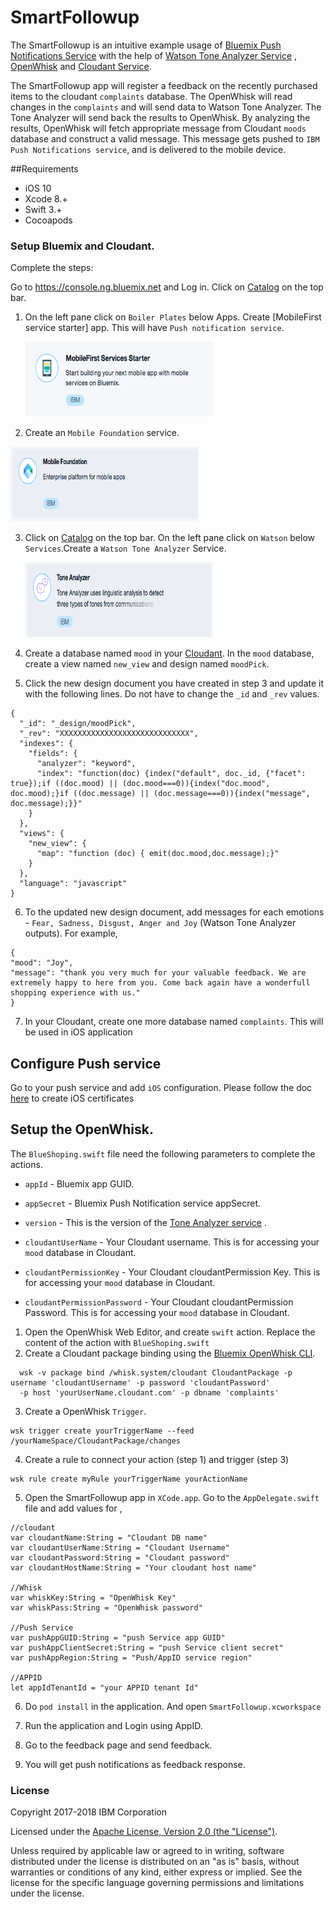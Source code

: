 # SmartFollowup

The SmartFollowup is an intuitive example usage of [Bluemix Push Notifications Service](https://console.ng.bluemix.net/docs/services/mobilepush/index.html?pos=2) with the help of [Watson Tone Analyzer Service](http://www.ibm.com/smarterplanet/us/en/ibmwatson/developercloud/tone-analyzer.html) , [OpenWhisk](https://developer.ibm.com/open/openwhisk/) and [Cloudant Service](https://cloudant.com/).

The SmartFollowup app will register a feedback on the recently purchased items to the cloudant `complaints` database. The OpenWhisk will read changes in the `complaints` and will send data to Watson Tone Analyzer. The Tone Analyzer will send back the results to OpenWhisk. By analyzing the results, OpenWhisk will fetch appropriate message from Cloudant `moods` database and construct a valid message. This message gets pushed to `IBM Push Notifications service`, and is delivered to the mobile device.

##Requirements

* iOS 10
* Xcode 8.+
* Swift 3.+
* Cocoapods


### Setup Bluemix and Cloudant.

Complete the steps:

 Go to https://console.ng.bluemix.net and Log in. Click on [Catalog](https://console.ng.bluemix.net/catalog/) on the top bar.

1. On the left pane click on `Boiler Plates` below Apps.  Create [MobileFirst service starter] app. This will have `Push notification service`.

   <img src="Assets/boilerplate.png" width="300" height="120">

2. Create an `Mobile Foundation` service.

  <img src="Assets/foundation.png" width="300" height="120">

3. Click on [Catalog](https://console.ng.bluemix.net/catalog/) on the top bar. On the left pane click on `Watson` below `Services`.Create  a `Watson Tone Analyzer` Service.

    <img src="Assets/watson.png" width="300" height="120">

4. Create a database named `mood` in your [Cloudant](https://cloudant.com/). In the `mood` database, create a view named `new_view` and design named `moodPick`.

5. Click the new design document you have created in step 3 and update it with the following lines. Do not have to change the `_id` and `_rev` values.

```
{
  "_id": "_design/moodPick",
  "_rev": "XXXXXXXXXXXXXXXXXXXXXXXXXXXXX",
  "indexes": {
    "fields": {
      "analyzer": "keyword",
      "index": "function(doc) {index("default", doc._id, {"facet": true});if ((doc.mood) || (doc.mood===0)){index("doc.mood", doc.mood);}if ((doc.message) || (doc.message===0)){index("message", doc.message);}}"
    }
  },
  "views": {
    "new_view": {
      "map": "function (doc) { emit(doc.mood,doc.message);}"
    }
  },
  "language": "javascript"
}

```

6. To the updated new design document, add messages for each emotions - `Fear, Sadness, Disgust, Anger and Joy` (Watson Tone Analyzer outputs). For example,

```
{
"mood": "Joy",
"message": "thank you very much for your valuable feedback. We are extremely happy to here from you. Come back again have a wonderfull shopping experience with us."
}
```

7. In your Cloudant, create one more database named `complaints`. This will be used in iOS application

## Configure Push service

 Go to your push service and add `iOS` configuration. Please follow the doc [here](https://github.com/ibm-bluemix-omnichannel-iclabs/NewsSeconds#create-apns-certificate) to create iOS certificates

## Setup the OpenWhisk.

The `BlueShoping.swift` file need the following parameters to complete the actions.

- `appId` - Bluemix app GUID.

- `appSecret` - Bluemix Push Notification service appSecret.

- `version` - This is the version of the [Tone Analyzer service](https://watson-api-explorer.mybluemix.net/apis/tone-analyzer-v3#/) .

- `cloudantUserName` - Your Cloudant username. This is for accessing your `mood` database in Cloudant.

- `cloudantPermissionKey` - Your Cloudant cloudantPermission Key. This is for accessing your `mood` database in Cloudant.

- `cloudantPermissionPassword` - Your Cloudant cloudantPermission Password. This is for accessing your `mood` database in Cloudant.

1. Open the OpenWhisk Web Editor, and create `swift` action. Replace the content of the action with `BlueShoping.swift`
2. Create a Cloudant package binding using the [Bluemix OpenWhisk CLI](https://new-console.ng.bluemix.net/openwhisk/cli).

  ```
    wsk -v package bind /whisk.system/cloudant CloudantPackage -p username 'cloudantUsername' -p password 'cloudantPassword'
    -p host 'yourUserName.cloudant.com' -p dbname 'complaints'
  ```

3. Create a OpenWhisk `Trigger`.

  ```
  wsk trigger create yourTriggerName --feed /yourNameSpace/CloudantPackage/changes
  ```

4. Create a rule to connect your action (step 1) and trigger (step 3)

  ```
  wsk rule create myRule yourTriggerName yourActionName
  ```

5. Open the SmartFollowup app in `XCode.app`. Go to the `AppDelegate.swift` file and add values for ,

  ```
  //cloudant
  var cloudantName:String = "Cloudant DB name"
  var cloudantUserName:String = "Cloudant Username"
  var cloudantPassword:String = "Cloudant password"
  var cloudantHostName:String = "Your cloudant host name"

  //Whisk
  var whiskKey:String = "OpenWhisk Key"
  var whiskPass:String = "OpenWhisk password"

  //Push Service
  var pushAppGUID:String = "push Service app GUID"
  var pushAppClientSecret:String = "push Service client secret"
  var pushAppRegion:String = "Push/AppID service region"

  //APPID
  let appIdTenantId = "your APPID tenant Id"
  ```

6. Do `pod install` in the application. And open `SmartFollowup.xcworkspace`

7. Run the application and Login using AppID.

8. Go to the feedback page and send feedback.

9. You will get push notifications as feedback response.


### License

Copyright 2017-2018 IBM Corporation

Licensed under the [Apache License, Version 2.0 (the "License")](http://www.apache.org/licenses/LICENSE-2.0.html).

Unless required by applicable law or agreed to in writing, software distributed under the license is distributed on an "as is" basis, without warranties or conditions of any kind, either express or implied. See the license for the specific language governing permissions and limitations under the license.
